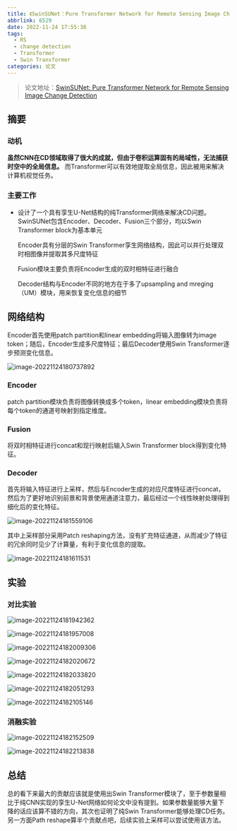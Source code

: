 ```yaml
---
title: 《SwinSUNet：Pure Transformer Network for Remote Sensing Image Change Detection》笔记
abbrlink: 6529
date: 2022-11-24 17:55:38
tags:
  - RS
  - change detection
  - Transformer
  - Swin Transformer
categories: 论文
---
```


> 论文地址：[SwinSUNet: Pure Transformer Network for Remote Sensing Image Change Detection](https://ieeexplore.ieee.org/document/9736956)





## 摘要

### 动机

 **虽然CNN在CD领域取得了很大的成就，但由于卷积运算固有的局域性，无法捕获时空中的全局信息。** 而Transformer可以有效地提取全局信息，因此被用来解决计算机视觉任务。



### 主要工作

- 设计了一个具有孪生U-Net结构的纯Transformer网络来解决CD问题。SwinSUNet包含Encoder、Decoder、Fusion三个部分，均以Swin Transformer block为基本单元

  Encoder具有分层的Swin Transformer孪生网络结构，因此可以并行处理双时相图像并提取其多尺度特征

  Fusion模块主要负责将Encoder生成的双时相特征进行融合

  Decoder结构与Encoder不同的地方在于多了upsampling and mreging（UM）模块，用来恢复变化信息的细节





## 网络结构

Encoder首先使用patch partition和linear embedding将输入图像转为image token；随后，Encoder生成多尺度特征；最后Decoder使用Swin Transformer逐步预测变化信息。

![image-20221124180737892](https://gitee.com/qingy735/blogimg/raw/master/img/image-20221124180737892.png)



### Encoder

patch partition模块负责将图像转换成多个token，linear embedding模块负责将每个token的通道号映射到指定维度。



### Fusion

将双时相特征进行concat和现行映射后输入Swin Transformer block得到变化特征。



### Decoder

首先将输入特征进行上采样，然后与Encoder生成的对应尺度特征进行concat，然后为了更好地识别前景和背景使用通道注意力，最后经过一个线性映射处理得到细化后的变化特征。

![image-20221124181559106](https://gitee.com/qingy735/blogimg/raw/master/img/image-20221124181559106.png)

其中上采样部分采用Patch reshaping方法，没有扩充特征通道，从而减少了特征的冗余同时见少了计算量，有利于变化信息的提取。

![image-20221124181611531](https://gitee.com/qingy735/blogimg/raw/master/img/image-20221124181611531.png)



## 实验

### 对比实验

![image-20221124181942362](https://gitee.com/qingy735/blogimg/raw/master/img/image-20221124181942362.png)

![image-20221124181957008](https://gitee.com/qingy735/blogimg/raw/master/img/image-20221124181957008.png)





![image-20221124182009306](https://gitee.com/qingy735/blogimg/raw/master/img/image-20221124182009306.png)



![image-20221124182020672](https://gitee.com/qingy735/blogimg/raw/master/img/image-20221124182020672.png)



![image-20221124182033820](https://gitee.com/qingy735/blogimg/raw/master/img/image-20221124182033820.png)



![image-20221124182051293](https://gitee.com/qingy735/blogimg/raw/master/img/image-20221124182051293.png)





![image-20221124182105146](https://gitee.com/qingy735/blogimg/raw/master/img/image-20221124182105146.png)





### 消融实验

![image-20221124182152509](https://gitee.com/qingy735/blogimg/raw/master/img/image-20221124182152509.png)



![image-20221124182213838](https://gitee.com/qingy735/blogimg/raw/master/img/image-20221124182213838.png)





## 总结

总的看下来最大的贡献应该就是使用出Swin Transformer模块了，至于参数量相比于纯CNN实现的孪生U-Net网络如何论文中没有提到。如果参数量能够大量下降的话应该算不错的方向，其次也证明了纯Swin Transformer能够处理CD任务。另一方面Path reshape算半个贡献点吧，后续实验上采样可以尝试使用该方法。











